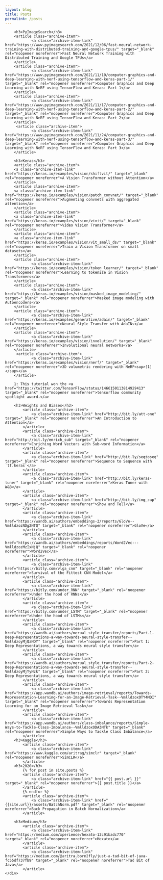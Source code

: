 ```yaml
---
layout: blog
title: Posts
permalink: /posts
---
```


<!-- Write the Post page here -->
<div class="main">
    <div class="post-wrap archive">
        
        <h3>PyImageSearch</h3>
        <article class="archive-item">
                <a class="archive-item-link" href="https://www.pyimagesearch.com/2021/12/06/fast-neural-network-training-with-distributed-training-and-google-tpus/" target="_blank" rel="noopener noreferrer">Fast Neural Network Training with Distributed Training and Google TPUs</a>
        </article>
        <article class="archive-item">
                <a class="archive-item-link" href="https://www.pyimagesearch.com/2021/11/10/computer-graphics-and-deep-learning-with-nerf-using-tensorflow-and-keras-part-1/" target="_blank" rel="noopener noreferrer">Computer Graphics and Deep Learning with NeRF using TensorFlow and Keras: Part 1</a>
        </article>
        <article class="archive-item">
                <a class="archive-item-link" href="https://www.pyimagesearch.com/2021/11/17/computer-graphics-and-deep-learning-with-nerf-using-tensorflow-and-keras-part-2/" target="_blank" rel="noopener noreferrer">Computer Graphics and Deep Learning with NeRF using TensorFlow and Keras: Part 2</a>
        </article>
         <article class="archive-item">
                <a class="archive-item-link" href="https://www.pyimagesearch.com/2021/11/24/computer-graphics-and-deep-learning-with-nerf-using-tensorflow-and-keras-part-3/" target="_blank" rel="noopener noreferrer">Computer Graphics and Deep Learning with NeRF using TensorFlow and Keras: Part 3</a>
        </article>
        
        <h3>Keras</h3>
        <article class="archive-item">
        <a class="archive-item-link" href="https://keras.io/examples/vision/shiftvit/" target="_blank" rel="noopener noreferrer">A Vision Transformer without Attention</a>
        </article>
        <article class="archive-item">
        <a class="archive-item-link" href="https://keras.io/examples/vision/patch_convnet/" target="_blank" rel="noopener noreferrer">Augmenting convnets with aggregated attention</a>
        </article>
        <article class="archive-item">
        <a class="archive-item-link" href="https://keras.io/examples/vision/vivit/" target="_blank" rel="noopener noreferrer">Video Vision Transformer</a>
        </article>
        <article class="archive-item">
        <a class="archive-item-link" href="https://keras.io/examples/vision/vit_small_ds/" target="_blank" rel="noopener noreferrer">Train a Vision Transformer on small datasets</a>
        </article>
        <article class="archive-item">
                <a class="archive-item-link" href="https://keras.io/examples/vision/token_learner/" target="_blank" rel="noopener noreferrer">Learning to tokenize in Vision Transformers</a>
        </article>
        <article class="archive-item">
                <a class="archive-item-link" href="https://keras.io/examples/vision/masked_image_modeling/" target="_blank" rel="noopener noreferrer">Masked image modeling with Autoencoders</a>
        </article>
        <article class="archive-item">
                <a class="archive-item-link" href="https://keras.io/examples/generative/adain/" target="_blank" rel="noopener noreferrer">Neural Style Transfer with AdaINs</a>
        </article>
        <article class="archive-item">
                <a class="archive-item-link" href="https://keras.io/examples/vision/involution/" target="_blank" rel="noopener noreferrer">Involutional neural networks</a>
        </article>
         <article class="archive-item">
                <a class="archive-item-link" href="https://keras.io/examples/vision/nerf/" target="_blank" rel="noopener noreferrer">3D volumetric rendering with NeRF<sup>[1]</sup></a>
        </article>
        
        1: This tutorial won the <a href="https://twitter.com/TensorFlow/status/1466150113814929413" target="_blank" rel="noopener noreferrer">tensorflow community spotlight award.</a>
        
        <h3>Weights and Biases</h3>
            <article class="archive-item">
                <a class="archive-item-link" href="http://bit.ly/att-one" target="_blank" rel="noopener noreferrer">An Introduction to Attention</a>
            </article>
            <article class="archive-item">
                <a class="archive-item-link" href="http://bit.ly/enrich_sub" target="_blank" rel="noopener noreferrer">Enriching Word Vectors with Sub-word Information</a>
            </article>
            <article class="archive-item">
                <a class="archive-item-link" href="http://bit.ly/seqtoseq" target="_blank" rel="noopener noreferrer">Sequence to Sequence with `tf.keras`</a>
            </article>
            <article class="archive-item">
                <a class="archive-item-link" href="http://bit.ly/keras-tuner" target="_blank" rel="noopener noreferrer">Keras Tuner with W&B</a>
            </article>
            <article class="archive-item">
                <a class="archive-item-link" href="http://bit.ly/img_cap" target="_blank" rel="noopener noreferrer">Show and Tell</a>
            </article>
            <article class="archive-item">
                <a class="archive-item-link" href="https://wandb.ai/authors/embeddings-2/reports/GloVe--VmlldzozNDg2NTQ" target="_blank" rel="noopener noreferrer">GloVe</a>
            </article>
            <article class="archive-item">
                <a class="archive-item-link" href="https://wandb.ai/authors/embeddings/reports/Word2Vec---VmlldzozMzIxNjQ" target="_blank" rel="noopener noreferrer">Word2Vec</a>
            </article>
            <article class="archive-item">
                <a class="archive-item-link" href="https://bitly.com/vlga_cnn" target="_blank" rel="noopener noreferrer">Survival of the Fittest CNN Model</a>
            </article>
            <article class="archive-item">
                <a class="archive-item-link" href="https://bitly.com/under_RNN" target="_blank" rel="noopener noreferrer">Under the hood of RNNs</a>
            </article>
            <article class="archive-item">
                <a class="archive-item-link" href="https://bitly.com/under_LSTM" target="_blank" rel="noopener noreferrer">Under the hood of LSTMs</a>
            </article>
            <article class="archive-item">
                <a class="archive-item-link" href="https://wandb.ai/authors/nerual_style_transfer/reports/Part-1-Deep-Representations-a-way-towards-neural-style-transfer--VmlldzoyMjQzNDY" target="_blank" rel="noopener noreferrer">Part 1: Deep Representations, a way towards neural style transfer</a>
            </article>
            <article class="archive-item">
                <a class="archive-item-link" href="https://wandb.ai/authors/nerual_style_transfer/reports/Part-2-Deep-Representations-a-way-towards-neural-style-transfer--VmlldzoyMjYyNzk" target="_blank" rel="noopener noreferrer">Part 2: Deep Representations, a way towards neural style transfer</a>
            </article>
            <article class="archive-item">
                <a class="archive-item-link" href="https://app.wandb.ai/authors/image-retrieval/reports/Towards-Representation-Learning-for-an-Image-Retrieval-Task--VmlldzoxOTY4MDI" target="_blank" rel="noopener noreferrer">Towards Representation Learning for an Image Retrieval Task</a>
            </article>
            <article class="archive-item">
                <a class="archive-item-link" href="https://app.wandb.ai/authors/class-imbalance/reports/Simple-Ways-to-Tackle-Class-Imbalance--VmlldzoxODA3NTk" target="_blank" rel="noopener noreferrer">Simple Ways to Tackle Class Imbalance</a>
            </article>
        <h3>Kaggle</h3>
            <article class="archive-item">
                <a class="archive-item-link" href="https://www.kaggle.com/aritrag/simclr" target="_blank" rel="noopener noreferrer">SimCLR</a>
            </article>
        <h3>2020</h3>
            {% for post in site.posts %}
            <article class="archive-item">
                <a class="archive-item-link" href="{{ post.url }}" target="_blank" rel="noopener noreferrer">{{ post.title }}</a>
            </article>
            {% endfor %}
            <article class="archive-item">
                <a class="archive-item-link" href="{{site.url}}/assets/BatchNorm.pdf" target="_blank" rel="noopener noreferrer">Back Propagation in Batch Normalization</a>
            </article>
        
        <h3>Medium</h3>
            <article class="archive-item">
                <a class="archive-item-link" href="https://medium.com/xperience/hexato-13c91badc770" target="_blank" rel="noopener noreferrer">Hexato</a>
            </article>
            <article class="archive-item">
                <a class="archive-item-link" href="https://medium.com/@aritra.born2fly/just-a-tad-bit-of-java-fc55df737fb9" target="_blank" rel="noopener noreferrer">Tad Bit of Java</a>
            </article>
    </div>
</div>

